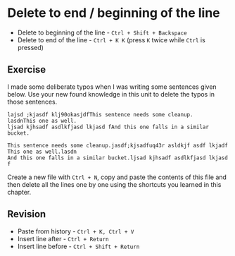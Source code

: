 Delete to end / beginning of the line
======================================

* Delete to beginning of the line - `Ctrl + Shift + Backspace`
* Delete to end of the line - `Ctrl + K K` (press `K` twice while `Ctrl` is
  pressed)


Exercise
---------

I made some deliberate typos when I was writing some sentences given below.
Use your new found knowledge in this unit to delete the typos in those 
sentences.

```
lajsd ;kjasdf klj90okasjdfThis sentence needs some cleanup.
lasdnThis one as well.
ljsad kjhsadf asdlkfjasd lkjasd fAnd this one falls in a similar bucket.
```

```   
This sentence needs some cleanup.jasdf;kjsadfuq43r asldkjf asdf lkjadf
This one as well.lasdn
And this one falls in a similar bucket.ljsad kjhsadf asdlkfjasd lkjasd f
```

Create a new file with `Ctrl + N`, copy and paste the contents of this file and
then delete all the lines one by one using the shortcuts you learned in this 
chapter.

Revision
---------

* Paste from history - `Ctrl + K, Ctrl + V`
* Insert line after - `Ctrl + Return`
* Insert line before - `Ctrl + Shift + Return`